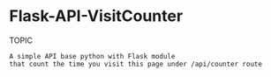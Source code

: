 # Flask-API-VisitCounter

TOPIC
    
    A simple API base python with Flask module
    that count the time you visit this page under /api/counter route
